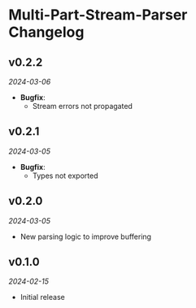 # Multi-Part-Stream-Parser Changelog

## v0.2.2
_2024-03-06_

 * **Bugfix**:
   * Stream errors not propagated

## v0.2.1
_2024-03-05_

 * **Bugfix**:
   * Types not exported

## v0.2.0
_2024-03-05_

 * New parsing logic to improve buffering

## v0.1.0
_2024-02-15_

 * Initial release
